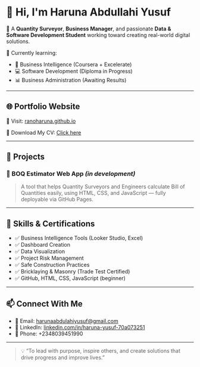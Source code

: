 # 👋 Hi, I'm Haruna Abdullahi Yusuf

🎯 A **Quantity Surveyor**, **Business Manager**, and passionate **Data & Software Development Student** working toward creating real-world digital solutions.

🔧 Currently learning:
- 💼 Business Intelligence (Coursera + Excelerate)
- 💻 Software Development (Diploma in Progress)
- 📊 Business Administration (Awaiting Results)

---

## 🌐 Portfolio Website
📎 Visit: [ranoharuna.github.io](https://ranoharuna.github.io)

💼 Download My CV: [Click here](https://ranoharuna.github.io/Haruna_Abdullahi_Yusuf_CV_Updated.docx)

---

## 🚀 Projects

### 🔧 BOQ Estimator Web App *(in development)*
> A tool that helps Quantity Surveyors and Engineers calculate Bill of Quantities easily, using HTML, CSS, and JavaScript — fully deployable via GitHub Pages.

---

## 🧰 Skills & Certifications

- ✅ Business Intelligence Tools (Looker Studio, Excel)
- ✅ Dashboard Creation
- ✅ Data Visualization
- ✅ Project Risk Management
- ✅ Safe Construction Practices
- ✅ Bricklaying & Masonry (Trade Test Certified)
- ✅ GitHub, HTML, CSS, JavaScript (beginner)

---

## 📫 Connect With Me

- 📧 Email: harunaabdulahiyusuf@gmail.com  
- 🔗 LinkedIn: [linkedin.com/in/haruna-yusuf-70a073251](https://linkedin.com/in/haruna-yusuf-70a073251)  
- 📱 Phone: +2348039451990  

---

> 💡 “To lead with purpose, inspire others, and create solutions that drive progress and improve lives.”

